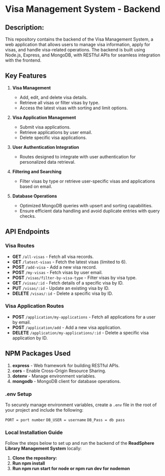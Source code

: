 # Visa Management System - Backend

<h2>Description:</h2>
This repository contains the backend of the Visa Management System, a web application that allows users to manage visa information, apply for visas, and handle visa-related operations. The backend is built using Node.js, Express, and MongoDB, with RESTful APIs for seamless integration with the frontend.

## Key Features

1. **Visa Management**

   - Add, edit, and delete visa details.
   - Retrieve all visas or filter visas by type.
   - Access the latest visas with sorting and limit options.

2. **Visa Application Management**

   - Submit visa applications.
   - Retrieve applications by user email.
   - Delete specific visa applications.

3. **User Authentication Integration**

   - Routes designed to integrate with user authentication for personalized data retrieval.

4. **Filtering and Searching**

   - Filter visas by type or retrieve user-specific visas and applications based on email.

5. **Database Operations**
   - Optimized MongoDB queries with upsert and sorting capabilities.
   - Ensure efficient data handling and avoid duplicate entries with query checks.

## API Endpoints

### Visa Routes

- **GET** `/all-visas` - Fetch all visa records.
- **GET** `/latest-visas` - Fetch the latest visas (limited to 6).
- **POST** `/add-visa` - Add a new visa record.
- **POST** `/my-visas` - Fetch visas by user email.
- **POST** `/visas/filter-by-visa-type` - Filter visas by visa type.
- **GET** `/visas/:id` - Fetch details of a specific visa by ID.
- **PUT** `/visas/:id` - Update an existing visa by ID.
- **DELETE** `/visas/:id` - Delete a specific visa by ID.

### Visa Application Routes

- **POST** `/application/my-applications` - Fetch all applications for a user by email.
- **POST** `/application/add` - Add a new visa application.
- **DELETE** `/application/my-applications/:id` - Delete a specific visa application by ID.

## NPM Packages Used

1. **express** - Web framework for building RESTful APIs.
2. **cors** - Enable Cross-Origin Resource Sharing.
3. **dotenv** - Manage environment variables.
4. **mongodb** - MongoDB client for database operations.

### .env Setup
To securely manage environment variables, create a `.env` file in the root of your project and include the following:

`PORT = port number`
`DB_USER = username` 
`DB_Pass = db pass`

### Local Installation Guide

Follow the steps below to set up and run the backend of the **ReadSphere Library Management System** locally:

1. **Clone the repository:**
2. **Run npm install**
3. **Run npm run start for node or npm run dev for nodemon**
